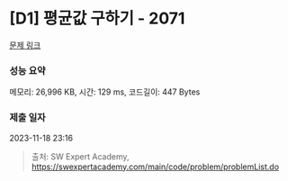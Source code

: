 # [D1] 평균값 구하기 - 2071 

[문제 링크](https://swexpertacademy.com/main/code/problem/problemDetail.do?contestProbId=AV5QRnJqA5cDFAUq) 

### 성능 요약

메모리: 26,996 KB, 시간: 129 ms, 코드길이: 447 Bytes

### 제출 일자

2023-11-18 23:16



> 출처: SW Expert Academy, https://swexpertacademy.com/main/code/problem/problemList.do
